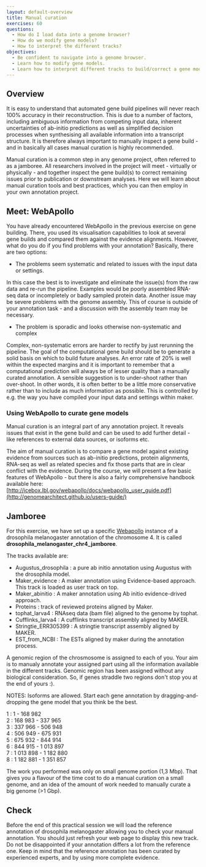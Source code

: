 ```yaml
---
layout: default-overview
title: Manual curation
exercises: 60
questions:
  - How do I load data into a genome browser?
  - How do we modify gene models?
  - How to interpret the different tracks?
objectives:
  - Be confident to navigate into a genome browser.
  - Learn how to modify gene models.
  - Learn how to interpret different tracks to build/correct a gene model.
---
```


## Overview

It is easy to understand that automated gene build pipelines will never reach 100% accuracy in their reconstruction. This is due to a number of factors, including ambiguous information from competing input data, inherent uncertainties of ab-initio predictions as well as simplified decision processes when synthesising all available information into a transcript structure. It is therefore always important to manually inspect a gene build - and in basically all cases manual curation is highly recommended.

Manual curation is a common step in any genome project, often referred to as a jamboree. All researchers involved in the project will meet - virtually or physically - and together inspect the gene build(s) to correct remaining issues prior to publication or downstream analyses. Here we will learn about manual curation tools and best practices, which you can then employ in your own annotation project.
## Meet: WebApollo

You have already encountered WebApollo in the previous exercise on gene building. There, you used its visualisation capabilities to look at several gene builds and compared them against the evidence alignments. However, what do you do if you find problems with your annotation? Basically, there are two options:

- The problems seem systematic and related to issues with the input data or settings.

In this case the best is to investigate and eliminate the issue(s) from the raw data and re-run the pipeline. Examples would be poorly assembled RNA-seq data or incompletely or badly sampled protein data. Another issue may be severe problems with the genome assembly. This of course is outside of your annotation task - and a discussion with the assembly team may be necessary.

- The problem is sporadic and looks otherwise non-systematic and complex

Complex, non-systematic errors are harder to rectify by just rerunning the pipeline. The goal of the computational gene build should be to generate a solid basis on which to build future analyses. An error rate of 20% is well within the expected margins and it is important to remember that a computational prediction will always be of lesser quality than a manually curated annotation. A sensible suggestion is to under-shoot rather than over-shoot. In other words, it is often better to be a little more conservative rather than to include as much information as possible. This is controlled by e.g. the way you have compiled your input data and settings within maker.

### Using WebApollo to curate gene models

Manual curation is an integral part of any annotation project. It reveals issues that exist in the gene build and can be used to add further detail - like references to external data sources, or isoforms etc.

The aim of manual curation is to compare a gene model against existing evidence from sources such as ab-initio predictions, protein alignments, RNA-seq as well as related species and fix those parts that are in clear conflict with the evidence. During the course, we will present a few basic features of WebApollo - but there is also a fairly comprehensive handbook available here: [http://icebox.lbl.gov/webapollo/docs/webapollo_user_guide.pdf](http://genomearchitect.github.io/users-guide/)

## Jamboree

For this exercise, we have set up a specific [Webapollo](http://annotation-prod.scilifelab.se:8080/NBIS_course) instance of a drosophila melanogaster annotation of the chromosome 4. It is called **drosophila\_melanogaster\_chr4\_jamboree**.  

The tracks available are:  

- Augustus_drosophila : a pure ab initio annotation using Augustus with the drosophila model.
- Maker\_evidence : A maker annotation using Evidence-based approach. This track is loaded as user track on top.
- Maker\_abinitio : A maker annotation using Ab initio evidence-drived approach.  
- Proteins : track of reviewed proteins aligned by Maker.
- tophat_larva4 : RNAseq data (bam file) aligned to the genome by tophat.  
- Cufflinks_larva4 : A cufflinks transcript assembly aligned by MAKER.
- Stringtie_ERR305399 : A stringtie transcript assembly aligned by MAKER.
- EST_from_NCBI : The ESTs aligned by maker during the annotation process.

A genomic region of the chrosmosome is assigned to each of you. Your aim is to manualy annotate your assigned part using all the information available in the different tracks. Genomic region has been assigned without any biological consideration. So, if genes straddle two regions don't stop you at the end of yours :).  

NOTES: Isoforms are allowed. Start each gene annotation by dragging-and-dropping the gene model that you think be the best.

1 :    	            1 - 168 982
<br/>2	:        168 983 - 337 965
<br/>3	:              337 966 - 506 948
<br/>4	:            506 949 - 675 931
<br/>5	:              675 932 - 844 914
<br/>6 :             844 915 - 1 013 897
<br/>7 :                1 013 898 - 1 182 880
<br/>8	:            1 182 881 - 1 351 857

The work you performed was only on small genome portion (1,3 Mbp). That gives you a flavour of the time cost to do a manual curation on a small genome, and an idea of the amount of work needed to manually curate a big genome (>1 Gbp).

## Check

Before the end of this practical session we will load the reference annotation of drosophila melanogaster allowing you to check your manual annotation. You should just refresh your web page to display this new track.  
Do not be disappointed if your annotation differs a lot from the reference one. Keep in mind that the reference annotation has been curated by experienced experts, and by using more complete evidence.
